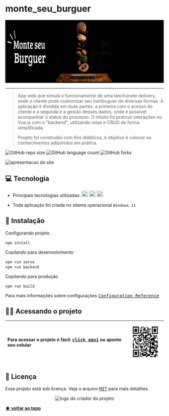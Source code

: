 # monte_seu_burguer

<p align="center">
  <img witdh="800" height="200" src="./src/assets/burguer.jpg" alt="monte_seu_burguer">
 </p>

  -------
 > App web que simula o funcionamento de uma lanchonete delivery, onde o cliente pode customizar seu hambuguer de diversas formas.
A aplicação é dividida em duas partes: a primeira com o acesso do cliente e a segunda é a
gestão desses dados, onde é possível acompanhar o status do processo.
O intuito foi praticar interações no Vue.js com o "backend", utilizando rotas e
CRUD de forma simplificada.
>
> Projeto foi construído com fins didáticos, o objetivo é colocar os conhecimentos adquiridos em prática.
>
![GitHub repo size](https://img.shields.io/github/repo-size/vandersann/monte_seu_burguer?style=for-the-badge)
![GitHub language count](https://img.shields.io/github/languages/count/vandersann/monte_seu_burguer?style=for-the-badge)
![GitHub forks](https://img.shields.io/github/forks/iuricode/monte_seu_burguer?style=for-the-badge)

<p align="left">
<img  width="800" src="/src/assets/apresentacao.gif" alt="apresentacao do site">
</p>

## 💻 Tecnologia

* Principais tecnologias utilizadas:
  <img src="https://github.com/vandersann/monte_seu_burguer/assets/65673565/7528c30d-aaae-45e1-a1c0-453acd617a16" width="20" height="20">
  <img src="https://github.com/vandersann/monte_seu_burguer/assets/65673565/585b3b38-172a-4538-9120-85c9c3a41626" width="20" height="20">
  <img src="https://github.com/vandersann/monte_seu_burguer/assets/65673565/4e2e2015-2ea5-4955-9659-7bd7bfedd9d8" width="20" height="20">

* Toda aplicação foi criada no sitema operacional `Windows 11`

## 🚀 Instalação

Configurando projeto
```
npm install
```

Copilando para desenvolvimento
```
npm run serve
npm run backend
```
Copilando para produção
```
npm run build
```

Para mais informações sobre configurações  <a href="https://cli.vuejs.org/config/" target="_blank"><kbd>Configuration Reference</kbd></a>


## :man_technologist: Acessando o projeto

Para acessar o projeto é fácil: <a href="https://euphonious-banoffee-da93a6.netlify.app" target="_blank"><kbd>click aqui</kbd></a> ou aponte seu celular | <img src="src/assets/qrcode.png" height="125" width="125" alt="apresentacao do site">
:--------- | :---------

## 📝 Licença

Esse projeto está sob licença. Veja o arquivo <kbd>[MIT](Mit.md)</kbd> para mais detalhes.
>
>
>
<p align="center">
  <img witdh="300" src="https://github.com/vandersann/monte_seu_burguer/assets/65673565/9ed7f383-8074-4c9e-bad6-2430f1fc1f5d" alt="logo do criador do projeto")
 </p>



**[⬆ voltar ao topo](#monte_seu_burguer)**


